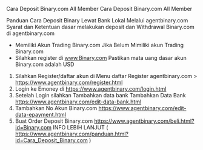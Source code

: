 Cara Deposit Binary.com All Member
Cara Deposit Binary.com All Member

Panduan Cara Deposit Binary Lewat Bank Lokal Melalui agentbinary.com 
Syarat dan Ketentuan dasar melakukan deposit dan Withdrawal Binary.com di agentbinary.com

* Memiliki Akun Trading Binary.com Jika Belum Mimiliki akun Trading Binary.com
* Silahkan register di www.Binary.com Pastikan mata uang dasar akun Binary.com adalah USD
1. Silahkan Register/daftar akun di Menu daftar Register agentbinary.com > https://www.agentbinary.com/register.html
2. Login ke Emoney di https://www.agentbinary.com/login.html
3. Setelah Login silahkan Tambahkan data bank Tambahkan Data Bank 
https://www.agentbinary.com/edit-data-bank.html
4. Tambahkan No Akun Binary.com
https://www.agentbinary.com/edit-data-epayment.html
5. Buat Order Deposit Binary.com
https://www.agentbinary.com/beli.html?id=Binary.com
INFO LEBIH LANJUT ( https://www.agentbinary.com/panduan.html?id=Cara_Deposit_Binary.com )
